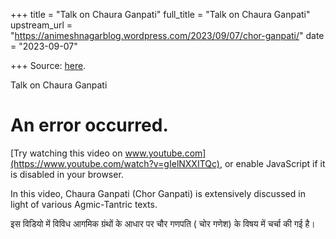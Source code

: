 +++
title = "Talk on Chaura Ganpati"
full_title = "Talk on Chaura Ganpati"
upstream_url = "https://animeshnagarblog.wordpress.com/2023/09/07/chor-ganpati/"
date = "2023-09-07"

+++
Source: [here](https://animeshnagarblog.wordpress.com/2023/09/07/chor-ganpati/).

Talk on Chaura Ganpati

# An error occurred.

[Try watching this video on www.youtube.com](https://www.youtube.com/watch?v=gIelNXXITQc), or enable JavaScript if it is disabled in your browser.

In this video, Chaura Ganpati (Chor Ganpati) is extensively discussed in light of various Agmic-Tantric texts.  
  
  
इस विडियो में विविध आगमिक ग्रंथों के आधार पर चौर गणपति ( चोर गणेश) के विषय में चर्चा की गई है।
